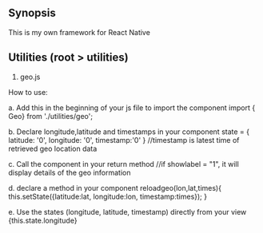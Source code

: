 ## Synopsis

This is my own framework for React Native

## Utilities (root > utilities)

1. geo.js


How to use:


a. Add this in the beginning of your js file to import the component
import { Geo} from './utilities/geo';

b. Declare longitude,latitude and timestamps in your component
   state = {
      latitude: '0',
      longitude: '0',
      timestamp:'0'
    }
//timestamp is latest time of retrieved geo location data


c. Call the component in your return method
<Geo showlabel="0" reloadgeo={this.reloadgeo.bind(this)}/>
//if showlabel = "1", it will display details of the geo information

d. declare a method in your component
reloadgeo(lon,lat,times){
      this.setState({latitude:lat, longitude:lon, timestamp:times});
    }

e. Use the states (longitude, latitude, timestamp) directly from your view
<Text>{this.state.longitude}</Text>

